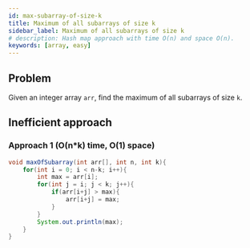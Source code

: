 ```yaml
---
id: max-subarray-of-size-k
title: Maximum of all subarrays of size k
sidebar_label: Maximum of all subarrays of size k
# description: Hash map approach with time O(n) and space O(n).
keywords: [array, easy]
---
```



## Problem
Given an integer array `arr`, find the maximum of all subarrays of size `k`.


## Inefficient approach



### Approach 1 (O(n*k) time, O(1) space)
```java title="Java"
void maxOfSubarray(int arr[], int n, int k){
    for(int i = 0; i < n-k; i++){
        int max = arr[i];
        for(int j = i; j < k; j++){
            if(arr[i+j] > max){
                arr[i+j] = max;
            }
        }
        System.out.println(max);
    }
}




